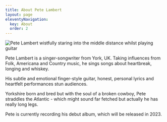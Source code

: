 ```yaml
---
title: About Pete Lambert
layout: page
eleventyNavigation:
  key: About
  order: 2
---
```


<img src="/assets/images/bio-image-1.webp" alt="Pete Lambert wistfully staring into the middle distance whilst playing guitar" class="photo">

Pete Lambert is a singer-songwriter from York, UK. Taking influences from Folk, Americana and Country music, he sings songs about heartbreak, longing and whiskey.

His subtle and emotional finger-style guitar, honest, personal lyrics and heartfelt performances stun audiences.

Yorkshire born and bred but with the soul of a broken cowboy, Pete straddles the Atlantic - which might sound far fetched but actually he has really long legs.

Pete is currently recording his debut album, which will be released in 2023.
